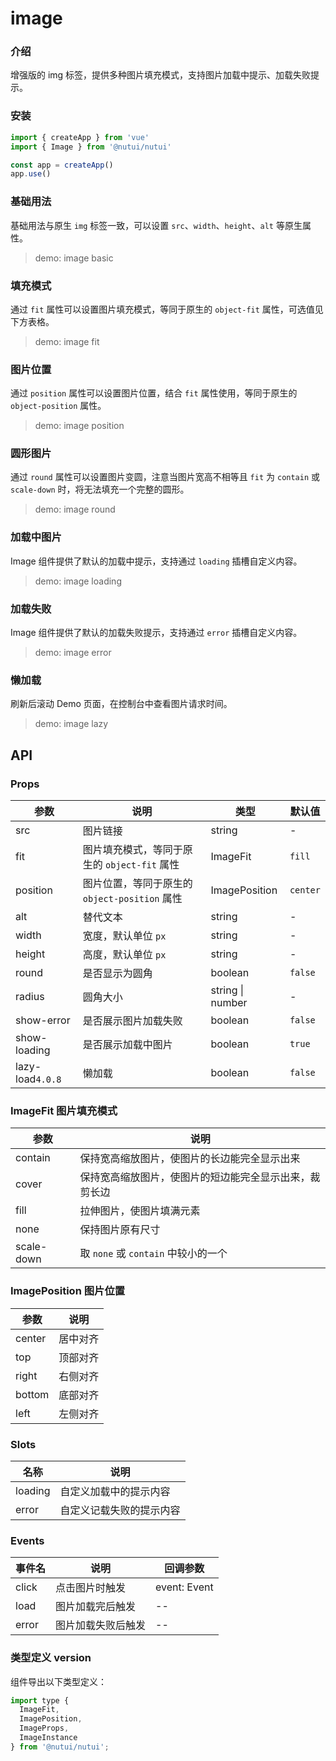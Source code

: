 # image

### 介绍

增强版的 img 标签，提供多种图片填充模式，支持图片加载中提示、加载失败提示。

### 安装

```js
import { createApp } from 'vue'
import { Image } from '@nutui/nutui'

const app = createApp()
app.use()
```

### 基础用法

基础用法与原生 `img` 标签一致，可以设置 `src`、`width`、`height`、`alt` 等原生属性。

> demo: image basic

### 填充模式

通过 `fit` 属性可以设置图片填充模式，等同于原生的 `object-fit` 属性，可选值见下方表格。

> demo: image fit

### 图片位置

通过 `position` 属性可以设置图片位置，结合 `fit` 属性使用，等同于原生的 `object-position` 属性。

> demo: image position

### 圆形图片

通过 `round` 属性可以设置图片变圆，注意当图片宽高不相等且 `fit` 为 `contain` 或 `scale-down` 时，将无法填充一个完整的圆形。

> demo: image round

### 加载中图片

Image 组件提供了默认的加载中提示，支持通过 `loading` 插槽自定义内容。

> demo: image loading

### 加载失败

Image 组件提供了默认的加载失败提示，支持通过 `error` 插槽自定义内容。

> demo: image error

### 懒加载

刷新后滚动 Demo 页面，在控制台中查看图片请求时间。

> demo: image lazy

## API

### Props

| 参数 | 说明 | 类型 | 默认值 |
| --- | --- | --- | --- |
| src | 图片链接 | string | - |
| fit | 图片填充模式，等同于原生的 `object-fit` 属性 | ImageFit | `fill` |
| position | 图片位置，等同于原生的 `object-position` 属性 | ImagePosition | `center` |
| alt | 替代文本 | string | - |
| width | 宽度，默认单位 `px` | string | - |
| height | 高度，默认单位 `px` | string | - |
| round | 是否显示为圆角 | boolean | `false` |
| radius | 圆角大小 | string \| number | - |
| show-error | 是否展示图片加载失败 | boolean | `false` |
| show-loading | 是否展示加载中图片 | boolean | `true` |
| lazy-load`4.0.8` | 懒加载 | boolean | `false` |

### ImageFit 图片填充模式

| 参数 | 说明 |
| --- | --- |
| contain | 保持宽高缩放图片，使图片的长边能完全显示出来 |
| cover | 保持宽高缩放图片，使图片的短边能完全显示出来，裁剪长边 |
| fill | 拉伸图片，使图片填满元素 |
| none | 保持图片原有尺寸 |
| scale-down | 取 `none` 或 `contain` 中较小的一个 |

### ImagePosition 图片位置

| 参数 | 说明 |
| --- | --- |
| center | 居中对齐 |
| top | 顶部对齐 |
| right | 右侧对齐 |
| bottom | 底部对齐 |
| left | 左侧对齐 |

### Slots

| 名称 | 说明 |
| --- | --- |
| loading | 自定义加载中的提示内容 |
| error | 自定义记载失败的提示内容 |

### Events

| 事件名 | 说明 | 回调参数 |
| --- | --- | --- |
| click | 点击图片时触发 | event: Event |
| load | 图片加载完后触发 | -- |
| error | 图片加载失败后触发 | -- |

### 类型定义 version

组件导出以下类型定义：

```js
import type {
  ImageFit,
  ImagePosition,
  ImageProps,
  ImageInstance
} from '@nutui/nutui';
```
